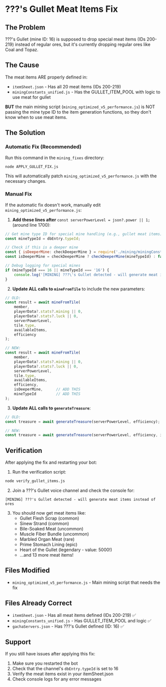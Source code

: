 # ???'s Gullet Meat Items Fix

## The Problem
???'s Gullet (mine ID: 16) is supposed to drop special meat items (IDs 200-219) instead of regular ores, but it's currently dropping regular ores like Coal and Topaz.

## The Cause
The meat items ARE properly defined in:
- `itemSheet.json` - Has all 20 meat items (IDs 200-219)
- `miningConstants_unified.js` - Has the GULLET_ITEM_POOL with logic to use meat for gullet

**BUT** the main mining script (`mining_optimized_v5_performance.js`) is NOT passing the mine type ID to the item generation functions, so they don't know when to use meat items.

## The Solution

### Automatic Fix (Recommended)
Run this command in the `mining_fixes` directory:
```bash
node APPLY_GULLET_FIX.js
```

This will automatically patch `mining_optimized_v5_performance.js` with the necessary changes.

### Manual Fix
If the automatic fix doesn't work, manually edit `mining_optimized_v5_performance.js`:

1. **Add these lines after** `const serverPowerLevel = json?.power || 1;` (around line 1700):
```javascript
// Get mine type ID for special mine handling (e.g., gullet meat items)
const mineTypeId = dbEntry.typeId;

// Check if this is a deeper mine
const { isDeeperMine: checkDeeperMine } = require('./mining/miningConstants_unified');
const isDeeperMine = checkDeeperMine ? checkDeeperMine(mineTypeId) : false;

// Debug logging for special mines
if (mineTypeId === 16 || mineTypeId === '16') {
    console.log('[MINING] ???\'s Gullet detected - will generate meat items instead of ores');
}
```

2. **Update ALL calls to `mineFromTile`** to include the new parameters:
```javascript
// OLD:
const result = await mineFromTile(
    member,
    playerData?.stats?.mining || 0,
    playerData?.stats?.luck || 0,
    serverPowerLevel,
    tile.type,
    availableItems,
    efficiency
);

// NEW:
const result = await mineFromTile(
    member,
    playerData?.stats?.mining || 0,
    playerData?.stats?.luck || 0,
    serverPowerLevel,
    tile.type,
    availableItems,
    efficiency,
    isDeeperMine,      // ADD THIS
    mineTypeId         // ADD THIS
);
```

3. **Update ALL calls to `generateTreasure`**:
```javascript
// OLD:
const treasure = await generateTreasure(serverPowerLevel, efficiency);

// NEW:
const treasure = await generateTreasure(serverPowerLevel, efficiency, isDeeperMine, mineTypeId);
```

## Verification
After applying the fix and restarting your bot:

1. Run the verification script:
```bash
node verify_gullet_items.js
```

2. Join a ???'s Gullet voice channel and check the console for:
```
[MINING] ???'s Gullet detected - will generate meat items instead of ores
```

3. You should now get meat items like:
   - Gullet Flesh Scrap (common)
   - Sinew Strand (common)
   - Bile-Soaked Meat (uncommon)
   - Muscle Fiber Bundle (uncommon)
   - Marbled Organ Meat (rare)
   - Prime Stomach Lining (epic)
   - Heart of the Gullet (legendary - value: 5000!)
   - ...and 13 more meat items!

## Files Modified
- `mining_optimized_v5_performance.js` - Main mining script that needs the fix

## Files Already Correct
- `itemSheet.json` - Has all meat items defined (IDs 200-219) ✅
- `miningConstants_unified.js` - Has GULLET_ITEM_POOL and logic ✅
- `gachaServers.json` - Has ???'s Gullet defined (ID: 16) ✅

## Support
If you still have issues after applying this fix:
1. Make sure you restarted the bot
2. Check that the channel's `dbEntry.typeId` is set to 16
3. Verify the meat items exist in your itemSheet.json
4. Check console logs for any error messages
